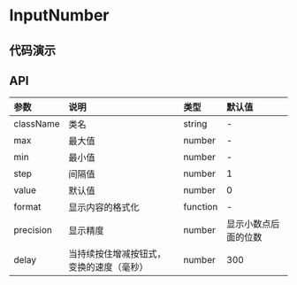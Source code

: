 # InputNumber
## 代码演示
## API
|参数|说明|类型|默认值|
|:---|:-----|:----|:------|
|className|类名|string|-|
|max|最大值|number|-|
|min|最小值|number|-|
|step|间隔值|number|1|
|value|默认值|number|0|
|format|显示内容的格式化|function|-|
|precision|显示精度|number|显示小数点后面的位数|
|delay|当持续按住增减按钮式，变换的速度（毫秒）|number|300|

